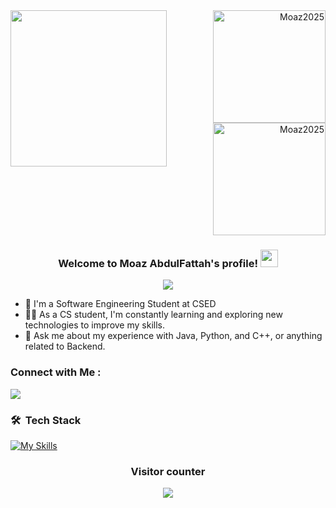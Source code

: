 <img width="250" align="left" src="https://c.tenor.com/_DOBjnGspYAAAAAM/code-coding.gif">

<div align="right">
  <img height="180em" src="https://github-readme-stats.vercel.app/api?username=Moaz2025&show_icons=true&include_all_commits=true&count_private=true&text_color=FFA718&theme=transparent&show_icons=true"
alt="Moaz2025"/>
  <img height="180em" src="https://github-readme-stats.vercel.app/api/top-langs?username=Moaz2025&show_icons=true&locale=en&layout=compact&langs_count=20&icon_color=2fcca3&text_color=FFA718&theme=transparent&show_icons=true" alt="Moaz2025"/>

</div>

<h3 align="center">
  Welcome to Moaz AbdulFattah's profile!
  <img src="https://media.giphy.com/media/hvRJCLFzcasrR4ia7z/giphy.gif" width="28">
</h3>

<!-- Typing SVG by DenverCoder1 - https://github.com/DenverCoder1/readme-typing-svg -->
<p align="center">
  <a href="https://github.com/DenverCoder1/readme-typing-svg"><img src="https://readme-typing-svg.herokuapp.com/?lines=Software%20Engineer;Always%20learning%20new%20things&font=Fira%20Code&center=true&width=440&height=45&color=f75c7e&vCenter=true&size=22"></a>
</p> 

- 🏢 I'm a Software Engineering Student at CSED
- 👨‍💻 As a CS student, I'm constantly learning and exploring new technologies to improve my skills.
- 💬 Ask me about my experience with Java, Python, and C++, or anything related to Backend.


### Connect with Me :

<a href="https://linkedin.com/in/moaz-abdulfattah-2005ab22b/" target="_blank"><img src="https://img.shields.io/badge/-Moaz%20AbdulFattah-0077B5?style=for-the-badge&logo=Linkedin&logoColor=white"/></a>
### 🛠 &nbsp;Tech Stack
[![My Skills](https://skillicons.dev/icons?i=c,cpp,java,py,js,html,css,r,git,github,idea,vscode,arduino,ps)](https://skillicons.dev)

### <p align="center">Visitor counter<p>
<p align="center"> 
  <img src="https://profile-counter.glitch.me/Moaz2025/count.svg" />
</p>
